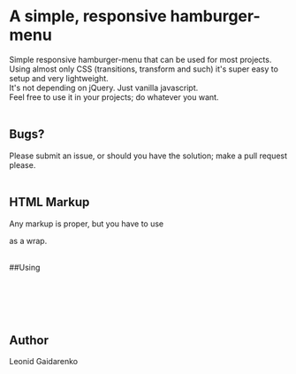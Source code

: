 # A simple, responsive hamburger-menu


Simple responsive hamburger-menu that can be used for most projects. Using almost only CSS (transitions, transform and such) it's super easy to setup and very lightweight.<br>
It's not depending on jQuery. Just vanilla javascript.<br>
Feel free to use it in your projects; do whatever you want.<br><br>
## Bugs?
Please submit an issue, or should you have the solution; make a pull request please.<br><br>

## HTML Markup
Any markup is proper, but you have to use <nav class=”some-class”></nav> as a wrap.<br><br> 


##Using<br><br>

<link rel="stylesheet" href="lg-simple-js-mobile-menu.css"><br>
<script type="text/javascript" src="lg-simple-js-mobile-menu.js "></script><br><br>

<script type="text/javascript"><br>
burgerMenu(“some-class”, endpoint)<br>
</script>

## Author
Leonid Gaidarenko
